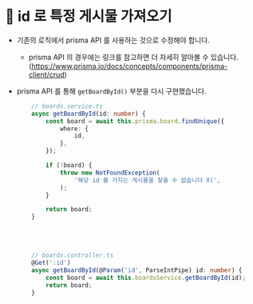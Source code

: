 # 🔔 id 로 특정 게시물 가져오기

- 기존의 로직에서 prisma API 를 사용하는 것으로 수정해야 합니다. 

    - prisma API 의 경우에는 링크를 참고하면 더 자세히 알아볼 수 있습니다. (https://www.prisma.io/docs/concepts/components/prisma-client/crud)

- prisma API 를 통해 `getBoardById()` 부분을 다시 구현했습니다.
    ```ts
        // boards.service.ts
        async getBoardById(id: number) {
            const board = await this.prisma.board.findUnique({
                where: {
                    id,
                },
            });

            if (!board) {
                throw new NotFoundException(
                    '해당 id 를 가지는 게시물을 찾을 수 없습니다 X(',
                );
            }

            return board;
        }
    ```
    <br/><br/>
    ```ts
        // boards.controller.ts
        @Get(':id')
        async getBoardById(@Param('id', ParseIntPipe) id: number) {
            const board = await this.boardsService.getBoardById(id);
            return board;
        }
    ```
